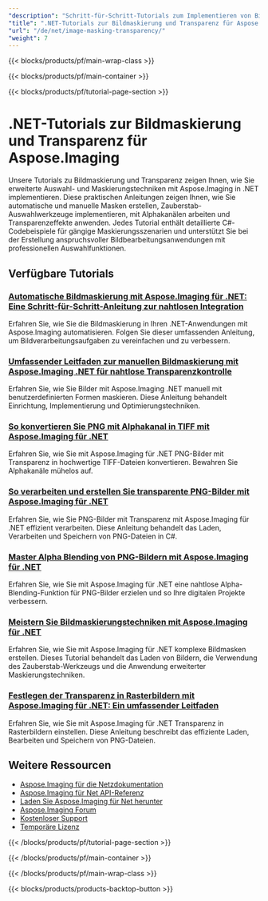```yaml
---
"description": "Schritt-für-Schritt-Tutorials zum Implementieren von Bildmaskierung, Transparenzeffekten und Alphakanaloperationen mit Aspose.Imaging für .NET."
"title": ".NET-Tutorials zur Bildmaskierung und Transparenz für Aspose.Imaging"
"url": "/de/net/image-masking-transparency/"
"weight": 7
---
```


{{< blocks/products/pf/main-wrap-class >}}

{{< blocks/products/pf/main-container >}}

{{< blocks/products/pf/tutorial-page-section >}}
# .NET-Tutorials zur Bildmaskierung und Transparenz für Aspose.Imaging

Unsere Tutorials zu Bildmaskierung und Transparenz zeigen Ihnen, wie Sie erweiterte Auswahl- und Maskierungstechniken mit Aspose.Imaging in .NET implementieren. Diese praktischen Anleitungen zeigen Ihnen, wie Sie automatische und manuelle Masken erstellen, Zauberstab-Auswahlwerkzeuge implementieren, mit Alphakanälen arbeiten und Transparenzeffekte anwenden. Jedes Tutorial enthält detaillierte C#-Codebeispiele für gängige Maskierungsszenarien und unterstützt Sie bei der Erstellung anspruchsvoller Bildbearbeitungsanwendungen mit professionellen Auswahlfunktionen.

## Verfügbare Tutorials

### [Automatische Bildmaskierung mit Aspose.Imaging für .NET: Eine Schritt-für-Schritt-Anleitung zur nahtlosen Integration](./auto-image-masking-aspose-imaging-dotnet/)
Erfahren Sie, wie Sie die Bildmaskierung in Ihren .NET-Anwendungen mit Aspose.Imaging automatisieren. Folgen Sie dieser umfassenden Anleitung, um Bildverarbeitungsaufgaben zu vereinfachen und zu verbessern.

### [Umfassender Leitfaden zur manuellen Bildmaskierung mit Aspose.Imaging .NET für nahtlose Transparenzkontrolle](./manual-image-masking-aspose-imaging-net-guide/)
Erfahren Sie, wie Sie Bilder mit Aspose.Imaging .NET manuell mit benutzerdefinierten Formen maskieren. Diese Anleitung behandelt Einrichtung, Implementierung und Optimierungstechniken.

### [So konvertieren Sie PNG mit Alphakanal in TIFF mit Aspose.Imaging für .NET](./convert-png-to-tiff-aspose-imaging-net-guide/)
Erfahren Sie, wie Sie mit Aspose.Imaging für .NET PNG-Bilder mit Transparenz in hochwertige TIFF-Dateien konvertieren. Bewahren Sie Alphakanäle mühelos auf.

### [So verarbeiten und erstellen Sie transparente PNG-Bilder mit Aspose.Imaging für .NET](./process-transparent-png-images-aspose-imaging-net/)
Erfahren Sie, wie Sie PNG-Bilder mit Transparenz mit Aspose.Imaging für .NET effizient verarbeiten. Diese Anleitung behandelt das Laden, Verarbeiten und Speichern von PNG-Dateien in C#.

### [Master Alpha Blending von PNG-Bildern mit Aspose.Imaging für .NET](./alpha-blending-png-aspose-imaging-net/)
Erfahren Sie, wie Sie mit Aspose.Imaging für .NET eine nahtlose Alpha-Blending-Funktion für PNG-Bilder erzielen und so Ihre digitalen Projekte verbessern.

### [Meistern Sie Bildmaskierungstechniken mit Aspose.Imaging für .NET](./master-image-masking-aspose-imaging-net/)
Erfahren Sie, wie Sie mit Aspose.Imaging für .NET komplexe Bildmasken erstellen. Dieses Tutorial behandelt das Laden von Bildern, die Verwendung des Zauberstab-Werkzeugs und die Anwendung erweiterter Maskierungstechniken.

### [Festlegen der Transparenz in Rasterbildern mit Aspose.Imaging für .NET: Ein umfassender Leitfaden](./aspose-imaging-net-set-transparency-raster-images/)
Erfahren Sie, wie Sie mit Aspose.Imaging für .NET Transparenz in Rasterbildern einstellen. Diese Anleitung beschreibt das effiziente Laden, Bearbeiten und Speichern von PNG-Dateien.

## Weitere Ressourcen

- [Aspose.Imaging für die Netzdokumentation](https://docs.aspose.com/imaging/net/)
- [Aspose.Imaging für Net API-Referenz](https://reference.aspose.com/imaging/net/)
- [Laden Sie Aspose.Imaging für Net herunter](https://releases.aspose.com/imaging/net/)
- [Aspose.Imaging Forum](https://forum.aspose.com/c/imaging)
- [Kostenloser Support](https://forum.aspose.com/)
- [Temporäre Lizenz](https://purchase.aspose.com/temporary-license/)

{{< /blocks/products/pf/tutorial-page-section >}}

{{< /blocks/products/pf/main-container >}}

{{< /blocks/products/pf/main-wrap-class >}}

{{< blocks/products/products-backtop-button >}}
